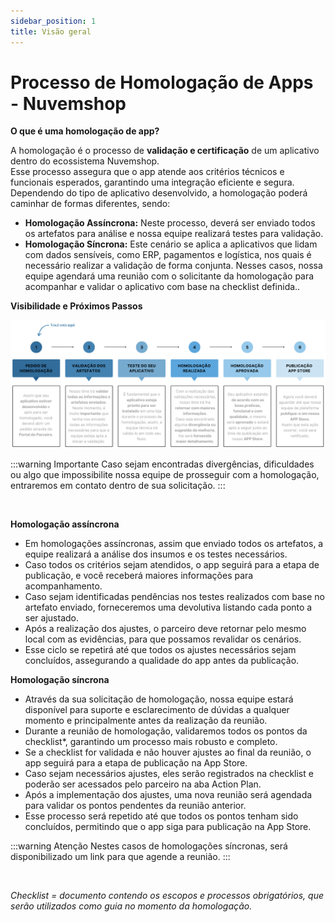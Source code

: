 ```yaml
---
sidebar_position: 1
title: Visão geral
---
```


# Processo de Homologação de Apps - Nuvemshop


**O que é uma homologação de app?**

A homologação é o processo de **validação e certificação** de um aplicativo dentro do ecossistema Nuvemshop. 
<br>Esse processo assegura que o app atende aos critérios técnicos e funcionais esperados, garantindo uma integração eficiente e segura.</br>
Dependendo do tipo de aplicativo desenvolvido, a homologação poderá caminhar de formas diferentes, sendo:

* **Homologação Assíncrona:** Neste processo, deverá ser enviado todos os artefatos para análise e nossa equipe realizará testes para validação.
* **Homologação Síncrona:** Este cenário se aplica a aplicativos que lidam com dados sensíveis, como ERP, pagamentos e logística, nos quais é necessário realizar a validação de forma conjunta. Nesses casos, nossa equipe agendará uma reunião com o solicitante da homologação para acompanhar e validar o aplicativo com base na checklist definida..




**Visibilidade e Próximos Passos**

![Fluxo](../../static/img/pt/imagem-fluxo-PT.png "Fluxo")
<br/>

:::warning Importante
 Caso sejam encontradas divergências, dificuldades ou algo que impossibilite nossa equipe de prosseguir com a homologação, entraremos em contato dentro de sua solicitação.
:::

<br/>

**Homologação assíncrona**

* Em homologações assíncronas, assim que enviado todos os artefatos, a equipe realizará a análise dos insumos e os testes necessários.
* Caso todos os critérios sejam atendidos, o app seguirá para a etapa de publicação, e você receberá maiores informações para acompanhamento.
* Caso sejam identificadas pendências nos testes realizados com base no artefato enviado, forneceremos uma devolutiva listando cada ponto a ser ajustado.
* Após a realização dos ajustes, o parceiro deve retornar pelo mesmo local com as evidências, para que possamos revalidar os cenários.
* Esse ciclo se repetirá até que todos os ajustes necessários sejam concluídos, assegurando a qualidade do app antes da publicação.

**Homologação síncrona**

* Através da sua solicitação de homologação, nossa equipe estará disponível para suporte e esclarecimento de dúvidas a qualquer momento e principalmente antes da realização da reunião.
* Durante a reunião de homologação, validaremos todos os pontos da checklist*, garantindo um processo mais robusto e completo.
* Se a checklist for validada e não houver ajustes ao final da reunião, o app seguirá para a etapa de publicação na App Store.
* Caso sejam necessários ajustes, eles serão registrados na checklist e poderão ser acessados pelo parceiro na aba Action Plan.
* Após a implementação dos ajustes, uma nova reunião será agendada para validar os pontos pendentes da reunião anterior.
* Esse processo será repetido até que todos os pontos tenham sido concluídos, permitindo que o app siga para publicação na App Store.

:::warning Atenção
Nestes casos de homologações síncronas, será disponibilizado um link para que agende a reunião.
:::

<br/>

 *Checklist = documento contendo os escopos e processos obrigatórios, que serão utilizados como guia no momento da homologação.*